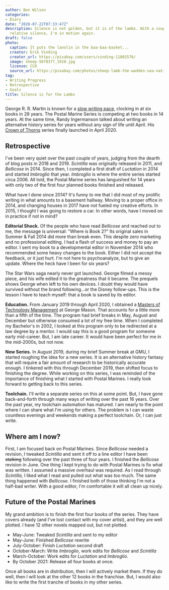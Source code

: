 ```yaml
---
author: Ben Wilson
categories:
- Diary
date: "2020-07-22T07:33:47Z"
description: Silence is not golden, but it is of the lambs. With a couple years of
  relative silence, I'm in motion again.
draft: false
photo:
  caption: It puts the lanolin in the baa-baa-basket...
  creator: Erik Vinding
  creator_url: https://pixabay.com/users/vinding-11802576/
  image: sheep-5078377_1920.jpg
  license: CC0
  source_url: https://pixabay.com/photos/sheep-lamb-the-wadden-sea-national-5078377/
tag:
- Writing Progress
- Retrospective
- Goals
title: Silence is for the Lambs
---
```


George R. R. Martin is known for a [slow writing pace](https://principallyuncertain.com/2018/08/14/george-r-r-martin-writing-pace/), clocking in at six books in 28 years. The Postal Marine Series is competing at two books in 14 years. At the same time, Randy Ingermanson talked about writing an alternative history series for years without any sign of life until April. His [Crown of Thorns](https://amzn.to/3jrwyAR) series finally launched in April 2020.

<!--more-->

## Retrospective

I've been very quiet over the past couple of years, judging from the dearth of blog posts in 2018 and 2019. _Scintilla_ was originally released in 2011, and _Bellicose_ in 2014. Since then, I completed a first draft of _Luctation_ in 2014 and started _Imbroglio_ that year. _Imbroglio_ is where the entire series started circa 2006. All told, the Postal Marine series has languished for 14 years with only two of the first four planned books finished and released.

What have I done since 2014? It's funny to me that I did most of my prolific writing in what amounts to a basement hallway. Moving to a proper office in 2014, and changing houses in 2017 have not fueled my creative efforts. In 2015, I thought I was going to restore a car. In other words, have I moved on in practice if not in mind?

**Editorial Shock.** Of the people who have read _Bellicose_ and reached out to me, the message is universal: "Where is Book 2?" Its original sales in Summer & Fall 2014 did more than break even. This despite zero marketing and no professional editing. I had a flash of success and money to pay an editor. I sent my book to a developmental editor in November 2014 who recommended some heavy changes to the book. Either I did not accept the feedback, or it just hurt. I'm not here to psychoanalyze, but to give an update. Where the heck have I been for six years?

The Star Wars saga nearly never got launched. George filmed a messy piece, and his wife edited it to the greatness that it became. The prequels shows George when left to his own devices. I doubt they would have survived without the brand following...or the Disney follow-ups. This is the lesson I have to teach myself: that a book is saved by its editor.

**Education.** From January 2019 through April 2020, I obtained a [Masters of Technology Management](https://business.gmu.edu/masters-in-technology-management/) at George Mason. That accounts for a little more than a fifth of the time. The program had brief breaks in May, August and December but otherwise consumed a lot of my free time. When I completed my Bachelor's in 2002, I looked at this program only to be redirected at a law degree by a mentor. I would say this is a good program for someone early mid-career. But, I am late career. It would have been perfect for me in the mid-2000s, but not now.

**New Series.** In August 2019, during my brief Summer break at GMU, I started roughing the idea for a new series. It is an alternative history fantasy that will require a fair amount of research to be historically accurate enough. I tinkered with this through December 2019, then shifted focus to finishing the degree. While working on this series, I was reminded of the importance of finishing what I started with Postal Marines. I really look forward to getting back to this series.

**Toolchain.** I'll write a separate series on this at some point. But, I have gone back-and-forth through many ways of writing over the past 16 years. Over the past year, my toolchain automation has matured. I am nearly to the point where I can share what I'm using for others. The problem is I can waste countless evenings and weekends making a perfect toolchain. Or, I can just write.

## Where am I now?

First, I am focused back on Postal Marines. Since _Bellicose_ needed a revision, I tweaked _Scintilla_ and sent it off to a line editor I have been <del>stalking</del> following over the past three of four years. I finished the _Bellicose_ revision in June. One thing I kept trying to do with Postal Marines is fix what was written. I assumed a massive overhaul was required. As I read through _Scintilla_, I liked what I read and pulled out what was too much. The same thing happened with _Bellicose_. I finished both of those thinking I'm not a half-bad writer. With a good editor, I'm comfortable it will all clean up nicely.

## Future of the Postal Marines

My grand ambition is to finish the first four books of the series. They have covers already (and I've lost contact with my cover artist), and they are well plotted. I have 12 other novels mapped out, but not plotted.

* May-June: Tweaked _Scintilla_ and sent to my editor
* May-June: Finished _Bellicose_ rewrite
* July-October: Finish _Luctation_ second draft
* October-March: Write _Imbroglio_, work edits for _Bellicose_ and _Scintilla_
* March-October: Work edits for _Luctation_ and _Imbroglio_.
* By October 2021: Release all four books at once.

Once all books are in distribution, then I will actively market them. If they do well, then I will look at the other 12 books in the franchise. But, I would also like to write the first tranche of books in my other series.

